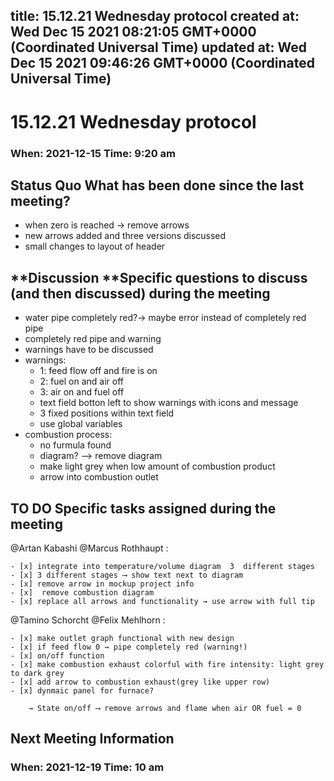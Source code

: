 
title: 15.12.21 Wednesday protocol
created at: Wed Dec 15 2021 08:21:05 GMT+0000 (Coordinated Universal Time)
updated at: Wed Dec 15 2021 09:46:26 GMT+0000 (Coordinated Universal Time)
---

# 15.12.21 Wednesday protocol

### When: 2021-12-15 Time: 9:20 am

## Status Quo What has been done since the last meeting?

-   when zero is reached → remove arrows
-   new arrows added and three versions discussed
-   small changes to layout of header

## **Discussion **Specific questions to discuss (and then discussed) during the meeting

-   water pipe completely red?→ maybe error instead of completely red pipe
-   completely red pipe and warning
-   warnings have to be discussed
-   warnings:
    -   1: feed flow off and fire is on
    -   2: fuel on and air off
    -   3: air on and fuel off
    -   text field botton left to show warnings with icons and message
    -   3 fixed positions within text field
    -   use global variables
-   combustion process:
    -   no furmula found
    -   diagram? ⟶ remove diagram
    -   make light grey when low amount of combustion product
    -   arrow into combustion outlet

## TO DO Specific tasks assigned during the meeting

@Artan Kabashi @Marcus Rothhaupt :

    - [x] integrate into temperature/volume diagram  3  different stages
    - [x] 3 different stages ⟶ show text next to diagram
    - [x] remove arrow in mockup project info
    - [x]  remove combustion diagram
    - [x] replace all arrows and functionality → use arrow with full tip

@Tamino Schorcht @Felix Mehlhorn :

    - [x] make outlet graph functional with new design
    - [x] if feed flow 0 → pipe completely red (warning!)
    - [x] on/off function
    - [x] make combustion exhaust colorful with fire intensity: light grey to dark grey
    - [x] add arrow to combustion exhaust(grey like upper row)
    - [x] dynmaic panel for furnace?

        → State on/off ⟶ remove arrows and flame when air OR fuel = 0

## Next Meeting Information

### When: 2021-12-19 Time: 10 am

          